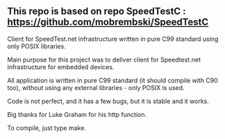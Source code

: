 This repo is based on repo SpeedTestC : https://github.com/mobrembski/SpeedTestC
--------------------------------------------------------------------------------------------------
Client for SpeedTest.net infrastructure written in pure C99 standard using only POSIX libraries.

Main purpose for this project was to deliver client for Speedtest.net 
infrastructure for embedded devices.

All application is written in pure C99 standard (it should compile with C90
too), without using any external libraries - only POSIX is used.

Code is not perfect, and it has a few bugs, but it is stable and it works.

Big thanks for Luke Graham for his http function.

To compile, just type make.
